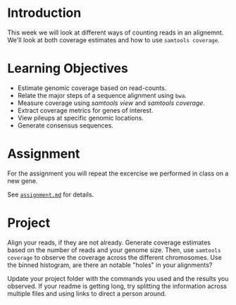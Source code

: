 # Introduction

This week we will look at different ways of counting reads in an alignemnt.
We'll look at both coverage estimates and how to use `samtools coverage`.

# Learning Objectives

* Estimate genomic coverage based on read-counts.
* Relate the major steps of a sequence alignment using `bwa`.
* Measure coverage using *samtools view* and *samtools coverage*.
* Extract coverage metrics for genes of interest.
* View pileups at specific genomic locations.
* Generate consensus sequences.

# Assignment

For the assignment you will repeat the excercise we performed in class on a new gene.

See [`assignment.md`](assignment.md) for details.

# Project

Align your reads, if they are not already.
Generate coverage estimates based on the number of reads and your genome size.
Then, use `samtools coverage` to observe the coverage across the different chromosomes.
Use the binned histogram, are there an notable "holes" in your alignments?

Update your project folder with the commands you used and the results you observed.
If your readme is getting long, try splitting the information across multiple files and using links to direct a person around.